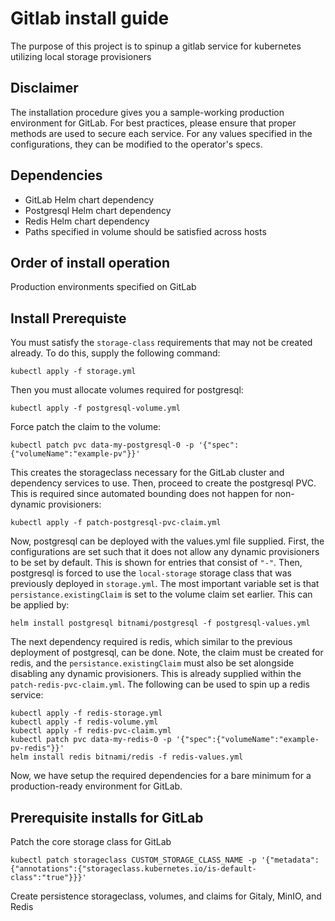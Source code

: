 # Gitlab install guide
The purpose of this project is to spinup a gitlab service for kubernetes utilizing local storage provisioners

## Disclaimer
The installation procedure gives you a sample-working production environment for GitLab. For best practices, please ensure that proper methods are used to secure each service. For any values specified in the configurations, they can be modified to the operator's specs.

## Dependencies
* GitLab Helm chart dependency
* Postgresql Helm chart dependency
* Redis Helm chart dependency
* Paths specified in volume should be satisfied across hosts

## Order of install operation
Production environments specified on GitLab

## Install Prerequiste
You must satisfy the `storage-class` requirements that may not be created already. To do this, supply the following command:
```
kubectl apply -f storage.yml
```

Then you must allocate volumes required for postgresql:
```
kubectl apply -f postgresql-volume.yml
```

Force patch the claim to the volume:
```
kubectl patch pvc data-my-postgresql-0 -p '{"spec":{"volumeName":"example-pv"}}'
```

This creates the storageclass necessary for the GitLab cluster and dependency services to use. Then, proceed to create the postgresql PVC. This is required since automated bounding does not happen for non-dynamic provisioners:
```
kubectl apply -f patch-postgresql-pvc-claim.yml
```

Now, postgresql can be deployed with the values.yml file supplied. First, the configurations are set such that it does not allow any dynamic provisioners to be set by default. This is shown for entries that consist of `"-"`. Then, postgresql is forced to use the `local-storage` storage class that was previously deployed in `storage.yml`. The most important variable set is that `persistance.existingClaim` is set to the volume claim set earlier. This can be applied by:
```
helm install postgresql bitnami/postgresql -f postgresql-values.yml
```

The next dependency required is redis, which similar to the previous deployment of postgresql, can be done. Note, the claim must be created for redis, and the `persistance.existingClaim` must also be set alongside disabling any dynamic provisioners. This is already supplied within the `patch-redis-pvc-claim.yml`. The following can be used to spin up a redis service:
```
kubectl apply -f redis-storage.yml
kubectl apply -f redis-volume.yml
kubectl apply -f redis-pvc-claim.yml
kubectl patch pvc data-my-redis-0 -p '{"spec":{"volumeName":"example-pv-redis"}}'
helm install redis bitnami/redis -f redis-values.yml
```

Now, we have setup the required dependencies for a bare minimum for a production-ready environment for GitLab.

## Prerequisite installs for GitLab
Patch the core storage class for GitLab
```
kubectl patch storageclass CUSTOM_STORAGE_CLASS_NAME -p '{"metadata": {"annotations":{"storageclass.kubernetes.io/is-default-class":"true"}}}'
```

Create persistence storageclass, volumes, and claims for Gitaly, MinIO, and Redis
